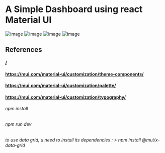 # A Simple Dashboard using react Material UI

![image](https://github.com/AlaaDuridi/muiDashboard/assets/51034664/8f57d9eb-cf2a-4562-a76a-2b859bd325b9)
![image](https://github.com/AlaaDuridi/muiDashboard/assets/51034664/3145d25e-73af-4b09-926d-245bf042569a)
![image](https://github.com/AlaaDuridi/muiDashboard/assets/51034664/aa7b26a7-3230-4258-8292-09c751304507)
![image](https://github.com/AlaaDuridi/muiDashboard/assets/51034664/e3f9be95-921e-4cf3-a490-f4db5aac88f8)



## References

#### [/](https://mui.com/store/previews/paperbase/)

#### https://mui.com/material-ui/customization/theme-components/

#### https://mui.com/material-ui/customization/palette/

#### https://mui.com/material-ui/customization/typography/

###### npm install
###### npm run dev

###### to use data grid, u need to install its dependencies : > npm install @mui/x-data-grid
